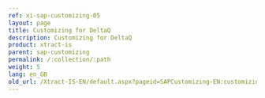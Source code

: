 ```yaml
---
ref: xi-sap-customizing-05
layout: page
title: Customizing for DeltaQ
description: Customizing for DeltaQ
product: xtract-is
parent: sap-customizing
permalink: /:collection/:path
weight: 5
lang: en_GB
old_url: /Xtract-IS-EN/default.aspx?pageid=SAPCustomizing-EN:customizing-for-deltaq
---
```

